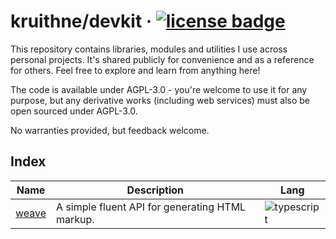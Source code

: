 # kruithne/devkit &middot; [![license badge](https://img.shields.io/github/license/Kruithne/devkit?color=yellow)](LICENSE)

This repository contains libraries, modules and utilities I use across personal projects. It's shared publicly for convenience and as a reference for others.
Feel free to explore and learn from anything here!

The code is available under AGPL-3.0 - you're welcome to use it for any purpose, but any derivative works (including web services) must also be open sourced under AGPL-3.0.

No warranties provided, but feedback welcome.

## Index

| Name | Description | Lang |
| --- | --- | --- |
| [weave](/weave) | A simple fluent API for generating HTML markup. | ![typescript](https://img.shields.io/badge/language-typescript-blue) |